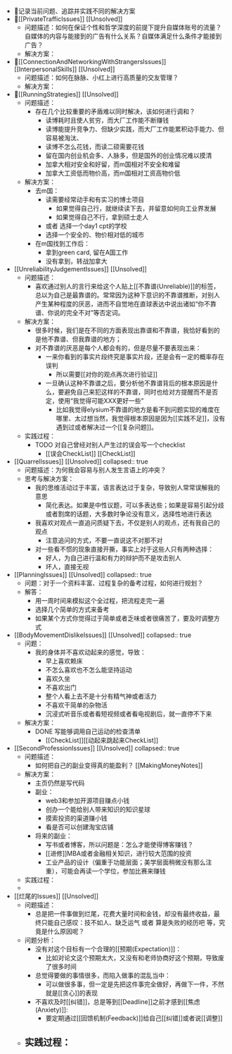 - 🎇记录当前问题、追踪并实践不同的解决方案
- 🥤[[PrivateTrafficIssues]] [[Unsolved]]
	- 问题描述：如何在保证个性和哲学深度的前提下提升自媒体账号的流量？自媒体的内容与能接到的广告有什么关系？自媒体满足什么条件才能接到广告？
	- 解决方案：
- 🥗[[ConnectionAndNetworkingWithStrangersIssues]] [[InterpersonalSkills]] [[Unsolved]]
	- 问题描述：如何在脉脉、小红上进行高质量的交友管理？
	- 解决方案：
- 🍩[[RunningStrategies]] [[Unsolved]]
	- 问题描述：
		- 存在几个比较重要的矛盾难以同时解决，该如何进行调和？
			- 读博耗时且使人贫穷，而大厂工作能不断赚钱
			- 读博能提升竞争力、但缺少实践，而大厂工作能累积动手能力、但容易被淘汰、
			- 读博不怎么花钱，而读二硕需要花钱
			- 留在国内创业机会多、人脉多，但是国外的创业情况难以摸清
			- 加拿大相对安全和好留，而m国相对不安全和难留
			- 加拿大工资低而物价高，而m国相对工资高物价低
	- 解决方案：
		- 去m国：
			- 读需要经常动手和有实习的博士项目
				- 如果觉得自己行，就继续读下去，并留意如何向工业界发展
				- 如果觉得自己不行，拿到硕士走人
			- 或者  选择一个day1 cpt的学校
			- 选择一个安全的、物价相对低的城市
		- 在m国找到工作后：
			- 拿到green card, 留在A国工作
			- 没有拿到，转战加拿大
- [[UnreliabilityJudgementIssues]] [[Unsolved]]
	- 问题描述：
		- 喜欢通过别人的言行来给这个人贴上[[不靠谱(Unreliable)]]的标签，总以为自己是最靠谱的。常常因为这种下意识的不靠谱推断，对别人产生某种程度的厌恶，进而不自觉地在直球表达中说出诸如“你不靠谱、你说的完全不对”等否定词。
	- 解决方案：
		- 很多时候，我们是在不同的方面表现出靠谱和不靠谱，我恰好看到的是他不靠谱、但我靠谱的地方；
		- 对不靠谱的厌恶是每个人都会有的，但是尽量不要表现出来：
			- 一来你看到的事实片段终究是事实片段，还是会有一定的概率存在误判
				- 所以需要[[对你的观点再次进行验证]]
			- 一旦确认这种不靠谱之后，要分析他不靠谱背后的根本原因是什么，要避免自己来犯这样的不靠谱，同时也给对方提醒而不是否定，使用“我觉得可能XXX更好一些”
				- 比如我觉得elysium不靠谱的地方是看不到问题实现的难度在哪里、太过想当然，我觉得根本原因是因为[[实践不足]]，没有遇到过或者解决过一个[[复杂问题]]。
	- 实践过程：
		- TODO 对自己曾经对别人产生过的误会写一个checklist
			- [[误会CheckList]] [[CheckList]]
- [[QuarrelIssues]] [[Unsolved]]
  collapsed:: true
	- 问题描述：为何我会容易与别人发生言语上的冲突？
	- 思考与解决方案：
		- 我的思维活动过于丰富，语言表达过于复杂，导致别人常常误解我的意思
			- 简化表达。如果是中性议题，可以多表达些；如果是容易引起分歧或者割席的话题，大多数时争论没有意义，选择性地进行表达
		- 我喜欢对观点一直追问质疑下去，不仅是别人的观点，还有我自己的观点
			- 注意追问的方式，不要一直说这不对那不对
		- 对一些看不惯的现象直接开撕，事实上对于这些人只有两种选择：
			- 好人，为自己进行温和有力的辩护而不是攻击别人
			- 坏人，直接无视
- [[PlanningIssues]] [[Unsolved]]
  collapsed:: true
	- 问题：对于一个资料丰富、过程复杂的备考过程，如何进行规划？
	- 解答：
		- 用一周时间来模拟这个全过程，把流程走完一遍
		- 选择几个简单的方式来备考
		- 如果某个方式你觉得过于简单或者乏味或者很痛苦了，要及时调整方式
- [[BodyMovementDislikeIssues]] [[Unsolved]]
  collapsed:: true
	- 问题：
		- 我的身体并不喜欢动起来的感觉，导致：
			- 早上喜欢赖床
			- 不怎么喜欢也不怎么能坚持运动
			- 喜欢久坐
			- 不喜欢出门
			- 整个人看上去不是十分有精气神或者活力
			- 不喜欢干简单的杂物活
			- 沉浸式听音乐或者看短视频或者看电视剧后，就一直停不下来
	- 解决方案：
		- DONE 写能够调用自己运动的检查清单
			- [[CheckList]][[动起来跳起来CheckList]]
- [[SecondProfessionIssues]] [[Unsolved]]
  collapsed:: true
	- 问题描述：
		- 如何把自己的副业变得真的能盈利？ [[MakingMoneyNotes]]
	- 解决方案：
		- 主页仍然是写代码
		- 副业：
			- web3和参加开源项目赚点小钱
			- 创办一个能给别人带来知识的知识星球
			- 摸索投资的渠道赚小钱
			- 看是否可以创建淘宝店铺
		- 将来的副业：
			- 写书或者博客，所以问题是：怎么才能使得博客赚钱？
			- [[进修]]MBA或者金融相关知识，进行较大范围的投资
			- 工业产品的设计（偏重于功能层面；美学层面稍微没有那么注重），可能会再读一个学位，参加比赛来赚钱
	- 实践过程：
	-
- [[烂尾的Issues]] [[Unsolved]]
	- 问题描述：
		- 总是把一件事做到烂尾，花费大量时间和金钱，却没有最终收益，最终只能自己感叹：技不如人、缺乏运气 或者 算是失败的经历吧  等，究竟是什么原因呢？
	- 问题分析：
		- 没有对这个目标有一个合理的[[预期(Expectation)]]：
			- 比如对论文这个预期太大，又没有和老师协商好这个预期，导致废了很多时间
		- 总觉得要做的事情很多，而陷入做事的混乱当中：
			- 可以做很多事，但一定是先把这件事完全做好，再做下一件，不然就是[[贪心]]的表现
		- 不喜欢及时[[纠错]]，总是等到[[Deadline]]之前才感到[[焦虑(Anxiety)]]:
			- 要定期通过[[回馈机制(Feedback)]]给自己[[纠错]]或者说[[调整]]
	- 实践过程：
		-